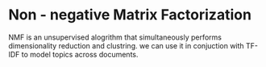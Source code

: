 # Non - negative Matrix Factorization

NMF is an unsupervised alogrithm that simultaneously performs dimensionality
reduction and clustring.
we can use it in conjuction with TF-IDF to model topics across documents.
